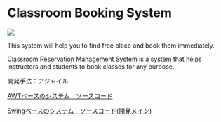 # Classroom Booking System

[![](https://img.shields.io/github/license/Koki-Takada-1/Classroom-System?color=yellow&style=plastic)](LICENSE)

This system will help you to find free place and book them immediately.

Classroom Reservation Management System is a system that helps instructors and students to book classes for any purpose.



開発手法：アジャイル

[AWTベースのシステム　ソースコード](AWT_base/src)

[Swingベースのシステム　ソースコード(開発メイン)](main_Swing_base/src)
